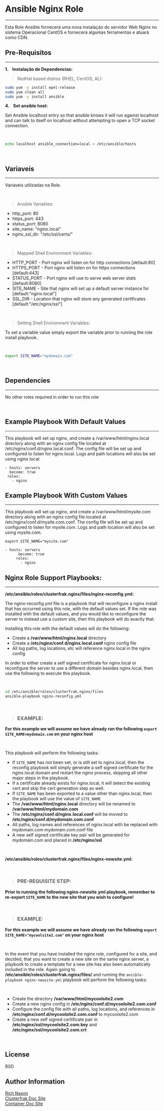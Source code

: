 # Ansible Nginx Role
-------

Esta Role Ansible fornecerá uma nova instalação do servidor  Web Nginx no sistema Operacional CentOS e fornecerá algumas ferramentas e atuará como CDN.


## Pre-Requisitos
-------

__1. &nbsp;&nbsp; Instalação de Dependencias:__ <br>

> RedHat based distros (RHEL, CentOS, AL):

```bash
sudo yum -y install epel-release
sudo yum clean all
sudo yum -y install ansible
```


__4. &nbsp;&nbsp; Set ansible host:__

Set Ansible localhost entry so that ansible knows it will run against localhost and can talk to itself on localhost without attempting to open a TCP socket connection.

<br>

```bash
echo localhost ansible_connection=local > /etc/ansible/hosts
```

<br>

## Variaveis
-------

Variaveis utilizadas na Role.

<br>

> Ansible Variables:

 - http_port: 80
 - https_port: 443
 - status_port: 8080
 - site_name: "nginx.local"
 - nginx_ssl_dir: "/etc/ssl/certs/"

<br>

> Mapped Shell Environment Variables:

 - HTTP_PORT - Port nginx will listen on for http connections [default:80]
 - HTTPS_PORT - Port nginx will listen on for https connections [default:443]
 - STATUS_PORT - Port nginx will use to serve web server stats [default:8080]
 - SITE_NAME - Site that nginx will set up a default server instance for [default:"nginx.local"]
 - SSL_DIR - Location that nginx will store any generated certificates [default:"/etc/nginx/ssl"]

<br>

 > Setting Shell Environment Variables:

 To set a variable value simply export the variable prior to running the role install playbook.

<br>

```bash
export SITE_NAME="mydomain.com"
```

 <br>

## Dependencies
-------

No other roles required in order to run this role

<br>

## Example Playbook With Default Values
-------

This playbook will set up nginx, and create a /var/www/html/nginx.local directory along with an nginx config file located at /etc/nginx/conf.d/nginx.local.conf. The config file will be set up and configured to listen for nginx.local. Logs and path locations will also be set using nginx.local:

    - hosts: servers
      become: true
     roles:
       - nginx

## Example Playbook With Custom Values
-------

This playbook will set up nginx, and create a /var/www/html/mysite.com directory along with an nginx config file located at /etc/nginx/conf.d/mysite.com.conf. The config file will be set up and configured to listen for mysite.com. Logs and path location will also be set using mysite.com.

`export SITE_NAME="mysite.com"`

	- hosts: servers
	      become: true
	     roles:
	       - nginx

## Nginx Role Support Playbooks:
-------

__/etc/ansible/roles/clusterfrak.nginx/files/nginx-reconfig.yml:__ <br>

The nginx-reconfig.yml file is a playbook that will reconfigure a nginx install that has occurred using this role, with the default values set. If the role was installed with the default values, and you would like to reconfigure the server to instead use a custom site, then this playbook will do exactly that.

Installing this role with the default values will do the following:

 - Create a __/var/www/html/nginx.local__ directory
 - Create a __/etc/nginx/conf.d/nginx.local.conf__ nginx config file
 - All log paths, log locations, etc will reference nginx.local in the nginx config

In order to either create a self signed certificate for nginx.local or reconfigure the server to use a different domain besides nginx.local, then use the following to execute this playbook.

<br>

```bash
cd /etc/ansible/roles/clusterfrak.nginx/files
ansible-playbook nginx-reconfig.yml
```

<br>

> ### EXAMPLE:

__For this example we will assume we have already ran the following `export SITE_NAME=mydomain.com` on your nginx host__

<br>

This playbook will perform the following tasks:

 - If `SITE_NAME` has not been set, or is still set to nginx.local, then the reconfig playbook will simply generate a self signed certificate for the nginx.local domain and restart the nginx process, skipping all other major steps in the playbook.
 - If a certificate already exists for nginx.local, it will detect the existing cert and skip the cert generation step as well.
 - If `SITE_NAME` has been exported to a value other than nginx.local, then the playbook will use the value of `SITE_NAME`
 - The __/var/www/html/nginx.local__ directory will be renamed to __/var/www/html/mydomain.com__
 - The __/etc/nginx/conf.d/nginx.local.conf__ will be moved to __/etc/nginx/conf.d/mydomain.com.conf__
 - All paths, log names and references of nginx.local with be replaced with mydomain.com mydomain.com.conf file
 - A new self signed certificate key pair will be generated for mydomain.com and placed in __/etc/nginx/ssl__

<br>

__/etc/ansible/roles/clusterfrak.nginx/files/nginx-newsite.yml:__

<br>

> ### PRE-REQUISITE STEP:

__Prior to running the following nginx-newsite.yml playbook, remember to re-export `SITE_NAME` to the new site that you wish to configure!__

<br>

> ### EXAMPLE:

__For this example we will assume we have already ran the following `export SITE_NAME="mycoolsite2.com"` on your nginx host__

<br>

In the event that you have installed the nginx role, configured for a site, and decided, that you want to create a new site on the same nginx server, a playbook to create a template for a new site has also been automatically included in the role. Again going to __/etc/ansible/roles/clusterfrak.nginx/files/__ and running the `ansible-playbook nginx-newsite.yml` playbook will perform the following tasks:

<br>

 - Create the directory __/var/www/html/mycoolsite2.com__
 - Create a new nginx config in __/etc/nginx/conf.d/mycoolsite2.com.conf__
 - Configure the config file with all paths, log locations, and references in __/etc/nginx/conf.d/mycoolsite2.com.conf__ to mycoolsite2.com
 - Create a new self signed certificate pair in __/etc/nginx/ssl/mycoolsite2.com.key__ and __/etc/nginx/ssl/mycoolsite2.com.crt__

<br>

License
-------

BSD

Author Information
-------

[Rich Nason](http://nason.co) <br>
[Clusterfrak Doc Site](http://clusterfrak.com) <br>
[Container Doc Site](http://appcontainers.com) <br>
